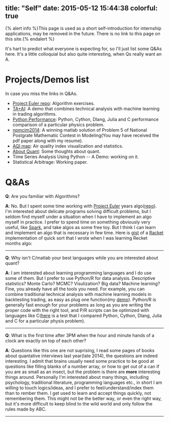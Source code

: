title: "Self"
date: 2015-05-12 15:44:38
colorful: true
---

{% alert info %}This page is used as a short self-introduction for internship applications, may be removed in the future. There is no link to this page on this site.{% endalert %}

It's hart to predict what everyone is expecting for, so I'll just list some Q&As here. It's a little colloquial but also quite interesting, when Qs really want an A.

# Projects/Demos list

In case you miss the links in Q&As.

- [Project Euler repo](https://github.com/kongscn/euler): Algorithm exercises.
- [TA+AI](http://blog.kongscn.me/2014/11/23/algorithmic-trading-machine-learning.html): A demo that combines technical analysis with machine learning in trading algorithms.
- [Python Performance](http://blog.kongscn.me/2014/11/10/cython-performance.html): Python, Cython, Dlang, Julia and C performance comparison of a particular physics problem.
- [npmcim2014](https://github.com/kongscn/npmcim2014): A winning matlab solution of Problem 5 of National Postgrate Mathematic Contest in Modeling(You may have received the pdf paper along with my resume).
- [AQI map](http://aqi.kongscn.me): Air quality index visualization and statistics.
- [About Quant](/2015/05/27/R-GZ.html): Some thoughts about quant.
- Time Series Analysis Using Python -- A Demo: working on it.
- Statistical Arbitrage: Working paper.


# Q&As

**Q**: Are you familiar with Algorithms?

**A**: No. But I spent some time working with [Project Euler](http://projecteuler.net/) years algo([repo](https://github.com/kongscn/euler)). I'm interested about delicate programs solving difficult problems, but I seldom find myself under a situation when I have to implement an algo myself in practice. I prefer to spend time on something obviously very useful, like [Spark](http://spark.apache.org/), and take algos as some free toy. But I think I can learn and implement an algo that is necessary in few time. Here is [gist](https://gist.github.com/kongscn/d47fa9cbe8055faf1114) of a [Racket](http://racket-lang.org) implementation of quick sort that I wrote when I was learning Recket months algo:

---

**Q**: Why isn't C/matlab your best languages while you are interested about quant?

**A**: I am interested about learning programming languages and I do use some of them. But I prefer to use Python/R for data analysis. Descriptive statistics? Monte Carlo? MCMC? Visulization? Big data? Machine learning? Fine, you already have all the tools you need. For example, you can combine traditional technical analysis with machine learning models in backtesting trading, as easy as plug one function(my [demo](http://blog.kongscn.me/2014/11/23/algorithmic-trading-machine-learning.html)). Python/R is generally fast enough for your problems as long as you are writing the proper code with the right tool, and P/R scripts can be optimized with languages like C([here](http://blog.kongscn.me/2014/11/10/cython-performance.html) is a test that I compared Python, Cython, Dlang, Julia and C for a particular physis problem).

---

**Q**: What is the first time after 3PM when the hour and minute hands of a clock are exactly on top of each other?

**A**: Questions like this one are not suprising, I read some pages of books about quantative interviews last year(late 2014), the questions are indeed interesting. I admit that brains usually need some practice to be good at questions like filling blanks of a number array, or how to get out of a can if you are as small as an insect, but the problem is there are **more** interesting things around. Personally I'm interested about many things, including psychology, traditional literature, programming languages etc., in short I am willing to touch logics/ideas, and I prefer to feel/understand/index them than to rember them. I get used to learn and accept things quickly, not remembering them. This might not be the better way, or even the right way, but it's more difficult to keep blind to the wild world and only follow the rules made by ABC.

---

